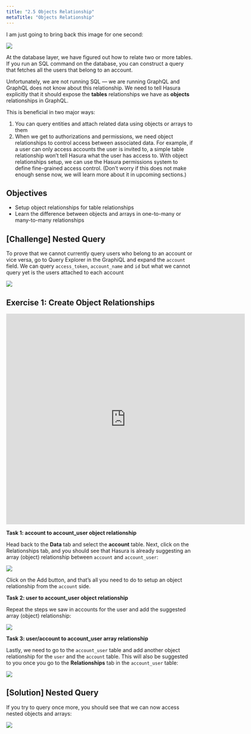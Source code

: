 ```yaml
---
title: "2.5 Objects Relationship"
metaTitle: "Objects Relationship"
---
```


I am just going to bring back this image for one second:

![](https://paper-attachments.dropbox.com/s_3AC7960F224B1F7A7267EA8FA5552E4542A52D026AA617CF3A5699D55D57A064_1576418109080_New+Wireframe+1.png)


At the database layer, we have figured out how to relate two or more tables. If you run an SQL command on the database, you can construct a query that fetches all the users that belong to an account.

Unfortunately, we are not running SQL — we are running GraphQL and GraphQL does not know about this relationship. We need to tell Hasura explicitly that it should expose the **tables** relationships we have as **objects** relationships in GraphQL.

This is beneficial in two major ways:


1. You can query entities and attach related data using objects or arrays to them
2. When we get to authorizations and permissions, we need object relationships to control access between associated data. For example, if a user can only access accounts the user is invited to, a simple table relationship won’t tell Hasura what the user has access to. With object relationships setup, we can use the Hasura permissions system to define fine-grained access control. (Don’t worry if this does not make enough sense now, we will learn more about it in upcoming sections.)


## Objectives


- Setup object relationships for table relationships
- Learn the difference between objects and arrays in one-to-many or many-to-many relationships



## [Challenge] Nested Query

To prove that we cannot currently query users who belong to an account or vice versa, go to Query Explorer in the GraphiQL and expand the `account` field. We can query `access_token`, `account_name` and `id` but what we cannot query yet is the users attached to each account


![](https://paper-attachments.dropbox.com/s_1551D9F5160E6B2BAB45929E0AAE01FBE367AC3F736FBFD7E55D61CB4772FDA9_1581024651799_Screen+Shot+2020-02-06+at+1.30.20+PM.png)

## Exercise 1: Create Object Relationships

<iframe src="https://player.vimeo.com/video/389836948" width="640" height="564" frameborder="0" allow="autoplay; fullscreen" allowfullscreen></iframe>

**Task 1: account to account_user object relationship**

Head back to the **Data** tab and select the **account** table. Next, click on the Relationships tab, and you should see that Hasura is already suggesting an array (object) relationship between `account` and `account_user`:


![](https://paper-attachments.dropbox.com/s_1551D9F5160E6B2BAB45929E0AAE01FBE367AC3F736FBFD7E55D61CB4772FDA9_1581024745913_Screen+Shot+2020-02-06+at+1.31.58+PM.png)


Click on the Add button, and that’s all you need to do to setup an object relationship from the `account` side.

**Task 2: user to account_user object relationship**

Repeat the steps we saw in accounts for the user and add the suggested array (object) relationship:

![](https://paper-attachments.dropbox.com/s_1551D9F5160E6B2BAB45929E0AAE01FBE367AC3F736FBFD7E55D61CB4772FDA9_1581026920643_Screen+Shot+2020-02-06+at+1.50.45+PM.png)



**Task 3: user/account to account_user array relationship**

Lastly, we need to go to the `account_user` table and add another object relationship for the `user` and the `account` table. This will also be suggested to you once you go to the **Relationships** tab in the `account_user` table:


![](https://paper-attachments.dropbox.com/s_1551D9F5160E6B2BAB45929E0AAE01FBE367AC3F736FBFD7E55D61CB4772FDA9_1581027143495_Screen+Shot+2020-02-06+at+2.11.59+PM.png)

## [Solution] Nested Query

If you try to query once more, you should see that we can now access nested objects and arrays:


![](https://paper-attachments.dropbox.com/s_1551D9F5160E6B2BAB45929E0AAE01FBE367AC3F736FBFD7E55D61CB4772FDA9_1581027369583_Screen+Shot+2020-02-06+at+2.15.41+PM.png)